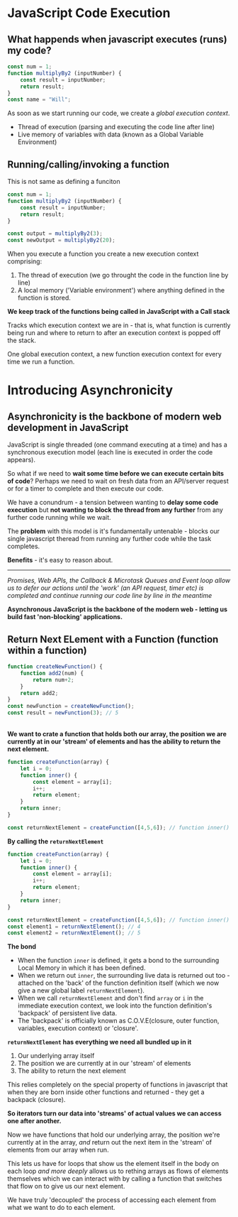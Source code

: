 # JavaScript Code Execution

## What happends when javascript executes (runs) my code?

```js
const num = 1;
function multiplyBy2 (inputNumber) {
    const result = inputNumber;
    return result;
}
const name = "Will";
```

As soon as we start running our code, we create a <i>global execution context</i>.

- Thread of execution (parsing and executing the code line after line)
- Live memory of variables with data (known as a Global Variable Environment)

## Running/calling/invoking a function

This is not same as defining a funciton

```js
const num = 1;
function multiplyBy2 (inputNumber) {
    const result = inputNumber;
    return result;
}

const output = multiplyBy2(3);
const newOutput = multiplyBy2(20);
```

When you execute a function you create a new execution context comprising:
1. The thread of execution (we go throught the code in the function line by line)
2. A local memory ('Variable environment') where anything defined in the function is stored.

<b>We keep track of the functions being called in JavaScript with a Call stack</b>

Tracks which execution context we are in - that is, what function is currently being run and where to return to after an execution context is popped off the stack.

One global execution context, a new function execution context for every time we run a function.

# Introducing Asynchronicity

## Asynchronicity is the backbone of modern web development in JavaScript

JavaScript is single threaded (one command executing at a time) and has a synchronous execution model (each line is executed in order the code appears).

So what if we need to <b>wait some time before we can execute certain bits of code</b>? Perhaps we need to wait on fresh data from an API/server request or for a timer to complete and then execute our code.

We have a conundrum - a tension between wanting to <b>delay some code execution</b> but <b>not wanting to block the thread from any further</b> from any further code running while we wait.

The **problem** with this model is it's fundamentally untenable - blocks our single javascript theread from running any further code while the task completes.

**Benefits** - it's easy to reason about.<hr>

<i>Promises, Web APIs, the Callback & Microtask Queues and Event loop allow us to defer our actions until the 'work' (an API request, timer etc) is completed and continue running our code line by line in the meantime</i>

<b>Asynchronous JavaScript is the backbone of the modern web - letting us build fast 'non-blocking' applications.</b>

## Return Next ELement with a Function (function within a function)

```js
function createNewFunction() {
    function add2(num) {
        return num+2;
    }
    return add2;
}
const newFunction = createNewFunction();
const result = newFunction(3); // 5
```
<br>
<b> We want to crate a function that holds both our array, the position we are currently at in our 'stream' of elements and has the ability to return the next element.</b>

```js
function createFunction(array) {
    let i = 0;
    function inner() {
        const element = array[i];
        i++;
        return element;
    }
    return inner;
}

const returnNextElement = createFunction([4,5,6]); // function inner()
```

<b>By calling the `returnNextElement`</b>

```js
function createFunction(array) {
    let i = 0;
    function inner() {
        const element = array[i];
        i++;
        return element;
    }
    return inner;
}

const returnNextElement = createFunction([4,5,6]); // function inner()
const element1 = returnNextElement(); // 4
const element2 = returnNextElement(); // 5
```

<b>The bond</b>
- When the function `inner` is defined, it gets a bond to the surrounding Local Memory in which it has been defined.
- When we return out `inner`, the surrounding live data is returned out too - attached on the 'back' of the function definition itself (which we now give a new global label `returnNextElement`).
- When we call `returnNextElement` and don't find  `array` or `i` in the immediate execution context, we look into the function definition's 'backpack' of persistent live data.
- The 'backpack' is officially known as C.O.V.E(closure, outer function, variables, execution context) or 'closure'.

<b>`returnNextElement` has everything we need all bundled up in it</b>

1. Our underlying array itself
2. The position we are currently at in our 'stream' of elements
3. The ability to return the next element

This relies completely on the special property of functions in javascript that when they are born inside other functions and returned - they get a backpack (closure).

<b>So iterators turn our data into 'streams' of actual values we can access one after another.</b>

Now we have functions that hold our underlying array, the position we're currently at in the array, *and* return out the next item in the 'stream' of elements from our array when run.

This lets us have for loops that show us the element itself in the body on each loop *and more deeply* allows us to rething arrays as flows of elements themselves which we can interact with by calling a function that switches that flow on to give us our next element.

We have truly 'decoupled' the process of accessing each element from what we want to do to each element.

